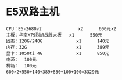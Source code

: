 # E5双路主机
    CPU：E5-2680v2              x2      600元×2
    主板：华南X79烈焰战胜大板   x1      550元
    固态：120G/240G             x1      140元
    内存：32G                   x1      389元
    显卡：1050ti 4G             x1      850元 
    电源：  100元
    机箱：  100元
    600×2+550+140+389+850+100+100=3329元
